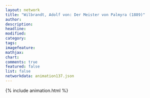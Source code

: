 ```yaml
---
layout: network
title: "Wilbrandt, Adolf von: Der Meister von Palmyra (1889)"
author:
description:
headline:
modified:
category:
tags:
imagefeature: 
mathjax: 
chart: 
comments: true
featured: false
list: false
networkdata: animation137.json
---
```

{% include animation.html %}

